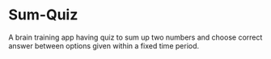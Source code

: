 # Sum-Quiz
A brain training app having quiz to sum up two numbers and choose correct answer between options given within a fixed time period.
